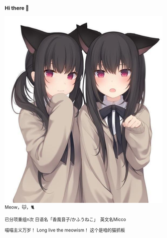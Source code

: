 ### Hi there 👋

<!--
**MiccoMeow/MiccoMeow** is a ✨ _special_ ✨ repository because its `README.md` (this file) appears on your GitHub profile.

Here are some ideas to get you started:

- 🔭 I’m currently working on ...
- 🌱 I’m currently learning ...
- 👯 I’m looking to collaborate on ...
- 🤔 I’m looking for help with ...
- 💬 Ask me about ...
- 📫 How to reach me: ...
- 😄 Pronouns: ...
- ⚡ Fun fact: ...
-->
<img src="twocats.jpeg" />
Meow，🐱，🐈

已分项重组n次 日语名「香風音子/かふうねこ」　英文名Micco

喵喵主义万岁！
Long live the meowism！
  这个是咱的猫抓板
<a href="https://github.com/MiccoMeow/Scratching_board">
